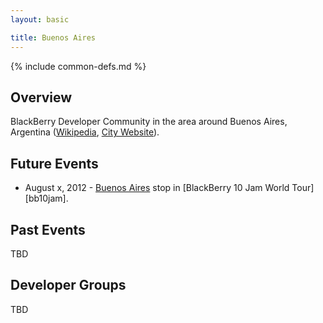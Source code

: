 ```yaml
---
layout: basic

title: Buenos Aires
---
```

{% include common-defs.md %}

## Overview

BlackBerry Developer Community in the area around Buenos Aires, Argentina
([Wikipedia](http://en.wikipedia.org/wiki/Buenos_Aires), [City Website](http://www.buenosaires.gov.ar/)).

## Future Events

* August x, 2012 - [Buenos Aires](http://www.blackberryjamworldtour.com/buenos-aires) stop in [BlackBerry 10 Jam World Tour][bb10jam].

## Past Events

TBD

## Developer Groups

TBD


